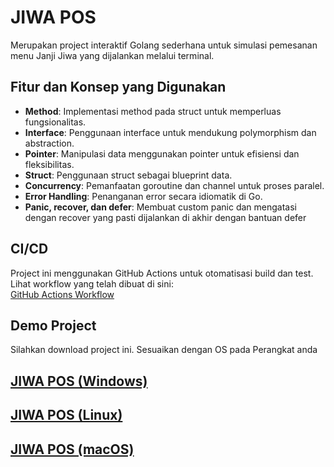 # JIWA POS

Merupakan project interaktif Golang sederhana untuk simulasi pemesanan menu Janji Jiwa yang dijalankan melalui terminal.


## Fitur dan Konsep yang Digunakan

- **Method**: Implementasi method pada struct untuk memperluas fungsionalitas.
- **Interface**: Penggunaan interface untuk mendukung polymorphism dan abstraction.
- **Pointer**: Manipulasi data menggunakan pointer untuk efisiensi dan fleksibilitas.
- **Struct**: Penggunaan struct sebagai blueprint data.
- **Concurrency**: Pemanfaatan goroutine dan channel untuk proses paralel.
- **Error Handling**: Penanganan error secara idiomatik di Go.
- **Panic, recover, dan defer**: Membuat custom panic dan mengatasi dengan recover yang pasti dijalankan di akhir dengan bantuan defer

## CI/CD

Project ini menggunakan GitHub Actions untuk otomatisasi build dan test.  
Lihat workflow yang telah dibuat di sini:  
[GitHub Actions Workflow](https://github.com/kodadev/DEPOK/blob/main/.github/workflows/go.yml)

## Demo Project

Silahkan download project ini. Sesuaikan dengan OS pada Perangkat anda

## [JIWA POS (Windows)](https://github.com/siddiq24/koda-b4-golang-weekly/releases/download/v1.0.3/playground_v1.0.3_windows_amd64.exe)
## [JIWA POS (Linux)](https://github.com/siddiq24/koda-b4-golang-weekly/releases/download/v1.0.3/playground_v1.0.3_linux_amd64)
## [JIWA POS (macOS)](https://github.com/siddiq24/koda-b4-golang-weekly/releases/download/v1.0.3/playground_v1.0.3_darwin_arm64)